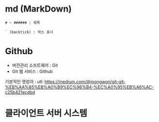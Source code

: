 # md (MarkDown)

```
# ~ ###### : 제목

` (backtick) : 박스 표시
```

# Github

- 버전관리 소프트웨어 : Git
- Git 웹 서비스 : Github

기본적인 명렁어 : utl: https://medium.com/@joongwon/git-git-%EB%AA%85%EB%A0%B9%EC%96%B4-%EC%A0%95%EB%A6%AC-c25b421ecdbd

# 클라이언트 서버 시스템
